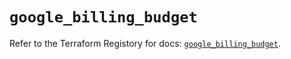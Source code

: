 # `google_billing_budget`

Refer to the Terraform Registory for docs: [`google_billing_budget`](https://registry.terraform.io/providers/hashicorp/google-beta/5.5.0/docs/resources/google_billing_budget).
